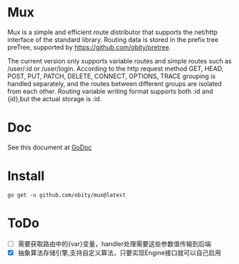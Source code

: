 # Mux
Mux is a simple and efficient route distributor that supports the net/http interface of the standard library.
Routing data is stored in the prefix tree preTree, supported by https://github.com/obity/pretree.

The current version only supports variable routes and simple routes such as /user/:id or /user/login.
According to the http request method GET, HEAD, POST, PUT, PATCH, DELETE, CONNECT, OPTIONS, TRACE grouping is handled separately, and the routes between different groups are isolated from each other.
Routing variable writing format supports both :id and {id},but the actual storage is :id.

# Doc

See this document at [GoDoc](https://pkg.go.dev/github.com/obity/mux)

# Install
    
    go get -u github.com/obity/mux@latest

# ToDo

- [ ] 需要获取路由中的{var}变量，handler处理需要这些参数值传输到后端
- [x] 抽象算法存储引擎,支持自定义算法，只要实现Engine接口就可以自己启用 

